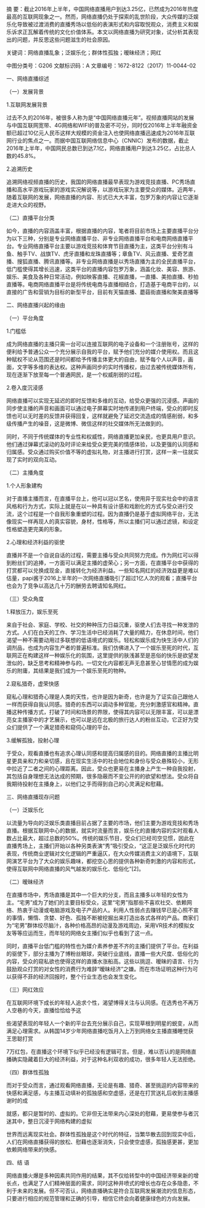 摘 要：截止2016年上半年，中国网络直播用户到达3.25亿，已然成为2016年热度最高的互联网现象之一。然而，网络直播仍处于探索的乱世阶段，大众传媒的泛娱乐化导致被过渡消费的直播秀场以低俗的表演形式和内容取悦观众，消费主义和娱乐诉求正瓦解着传统的文化价值体系。本文以网络直播为研究对象，试分析其表现出的问题，并反思这些问题滋生的社会原因。

关键词：网络直播乱象；泛娱乐化；群体性孤独；暧昧经济；网红

中图分类号：G206 文献标识码：A 文章编号：1672-8122（2017）11-0044-02

一、网络直播综述

（一）发展背景

1.互联网发展背景

过去不久的2016年，被很多人称为是“中国网络直播元年”。视频直播网站的发展与中国互联网宽带、4G网络和WIFI的普及密不可分，同时仅2016年上半年融资金额已超过10亿元人民币这样大规模的资金注入也使网络直播迅速成为2016年互联网行业的焦点之一。而据中国互联网络信息中心（CNNIC）发布的数据，截止2016年上半年，中国网民总数已到达7.1亿，网络直播用户到达3.25亿，占比总人数的45.8%。

2.追溯历史

追溯网络视频直播的历史，我国的网络直播最早表现为游戏竞技直播、PC秀场直播和高水平游戏玩家的游戏实况解说等，以游戏玩家为主要受众的媒体。近两年，随着互联网的发展，网络直播的内容、形式已大大丰富，包罗万象的内容让它逐渐走进大众的视野。

（二）直播平台分类

如今，直播的内容涵盖丰富，根据直播的内容，笔者将目前市场上主要直播平台分为以下三种，分别是专业网络直播平台、非专业网络直播平台和电商网络直播平台。专业网络直播平台主要以游戏竞技和体育节目直播为主，这类平台分别有斗鱼、触手TV、战旗TV、虎牙直播和龙珠直播等；章鱼TV、风云直播、爱奇艺直播、搜狐直播、腾讯直播等。非专业网络直播是以秀场直播为主的全民直播平台，低门槛使得其增长迅速，这类平台的直播内容包罗万象，涵盖化妆、美容、旅游、娱乐、美食及各种日常活动，例如映客直播、花椒直播，一直播、美拍直播、秒拍直播等。电商网络直播平台是将传统电商与直播相结合，打造基于电商平台的，以直接的广告和营销为目标的新型平台，目前有天猫直播、蘑菇街直播和聚美直播等

二、网络直播兴起的缘由

（一）平台角度

1.门槛低

成为网络直播的主播只需一台可以连接互联网的电子设备和一个注册账号，这样的便利给予普通公众一个充分展示自我的平台，赋予他们充分的媒介使用权。而且这种赋权不论从范围还是时间都给予传播主体更大的自由，赋予每个人以声音，画面，文字等多维的表达权。这种声画同步的实时传播权，由过去被传统媒体所有，现在逐渐下放至每一个普通网民，是一个权威削弱的过程。

2.卷入度沉浸感

网络直播可以实现无延迟的即时反馈和多维的互动，给受众更强的沉浸感。声画的同步使主播的声音和画面可以通过电子屏幕实时地传递到用户终端，受众的即时反馈也可以无时差的反馈并获得回复，这样就避免了延迟交流造成的情感削弱，和多级传播产生的噪音，这是微博、微信这样的社交媒体所无法做到的。

同时，不同于传统媒体的专业性和权威性，网络直播更加亲民，也更具用户意识。他们通过弹幕式滚动的及时评论来给受众更完美的情感体验，以及更强的认同感和归属感。受众通过购买价值不等的虚拟礼物，对主播进行打赏，这样一来一往就实现了实时的双向互动。

（二）主播角度

1.个人形象建构

对于直播主播而言，在直播平台上，他可以冠以艺名，使用异于现实社会中的语言风格和行为方式，实际上就是在以一种具有设计感和戏剧化的方式与受众进行交流，这个过程是一个自我形象重塑的过程。因为直播仍是基于虚拟网络平台，无法像现实一样再现人的真实容貌，身材，性格等，所以主播们可以通过滤镜，和设定性格塑造更完美的形象。

2.心理和经济利益的驱使

直播并不是一个自说自话的过程，需要主播与受众共同努力完成。作为网红可以得到粉丝们的追捧，一方面可以满足主播的虚荣心；另一方面，在直播平台中获得的打赏都可以兑换成现金，直接转化为经济利益。一些知名网红的经济效益更是难以估量，papi酱于2016上半年的一次网络直播吸引了超过1亿人次的观看；直播平台也会为了竞争以高达几十万的酬劳去聘请知名网红。

（三）受众角度

1.释放压力，娱乐至死

来自于社会、家庭、学校、社交的种种压力日益沉重，驱使人们去寻找一种发泄的方式。人们在白天的工作、学习生活中已经消耗了大量的精力，在休息时间，他们渴望一种不需要动用过多联想的低语境式的娱乐。轻松和娱乐成为快生活中人们的调剂品，也成为内容生产者的普遍标准。我们仿佛进入了一个娱乐至死的时代，互联网正在构建这样一种娱乐化的氛围，这里提供的肤浅甚至是恶俗的快乐是欲望发泄似的，缺乏思考和精神参与的。一切文化内容都无声无息甚至心甘情愿的成为娱乐的附庸，其结果是我们成为一个娱乐至死的物种。

2.窥私猎奇，虚荣快感

窥私心理和猎奇心理是人类的天性，也许是因为新奇，也许是为了证实自己跟他人一样而获得自我认同感。猎奇的东西可以调动多种官能，充分刺激感官和精神。直播这种传播方式，打破了时间和场景的界限，使得其内容可以无限丰富，可以是漂亮女主播家中的才艺展示，也可以是远在北极的旅行达人的粉丝互动，它正好为受众们提供了一个满足猎奇和窥伺心理的平台。

3.缓解孤独，投射心理

于受众，观看直播也有追求心理认同感和提高归属感的目的。网络直播的主播比明星更具亲和力和亲切感，且在现实生活中的社会地位和身份与受众悬殊较小，无形中拉近了二者之间的心理距离。因此，受众也更易在主播身上产生一种自我投射，其包括自身理想无法达成的预期，很多隐蔽而不变公开的的欲望和想法。受众将自我期待投射在主播身上，以他们之手而得到自己的心灵满足和慰藉。

三、网络直播现存问题

（一）泛娱乐化

以流量为导向的泛娱乐类直播目前占据了主要的市场，他们主要为游戏竞技和秀场直播。根据互联网中心的数据，就实时流量而言，娱乐化的直播内容的实时观看人数占比最大，超过总数的50%。传统的娱乐节目，受众们已经司空见惯，因此在直播秀场上，主播们开始以各种另类表演“秀”吸引受众，“这正是泛娱乐化时代的表现，传统商业逻辑对文化逻辑的严重逼仄，在大众传媒消费主义的语境下，互联网演艺平台为了大众的娱乐趣味，都挖空心思的提供各种新奇刺激的内容和形式，使得互联网中网络直播的风气越发的娱乐化、低俗化”[2]。

（二）暧昧经济

在直播市场中，秀场直播是其中一个巨大的分支，而且主播多以年轻的女性为主。“宅男”成为了她们的主要目标受众，这里“宅男”指那些不喜欢社交、依赖网络、热衷于动漫或电脑游戏及电子产品的人。利用人性弱点去赚钱早已是心照不宣的事情，懒惰、贪婪、好色、孤独不断被挖掘出来打造出各式各样的产品。商家们为“宅男”群体绞尽脑汁，各种价格高昂的动漫及游戏周边，采用VR技术的模拟女友等等应运而生，而年轻的网络女主播们似乎也看到了这一点。

同时，直播平台低门槛的特性也为媒介素养参差不齐的主播们提供了平台。在利益的驱使下，部分主播为了博粉丝眼球，突破行业底线，直播一些大尺度、低俗化的内容，受众的窥私欲也使得这样的直播水涨船高。这些以挑逗、暧昧的语言、行为鼓励观众打赏的对女性的消费行为难辞“暧昧经济”之嫌。而在市场证明这种行为可以获得不菲的经济回报时，整个行业生态也会发生变化。

（三）网红效应

在互联网环境下成长的年轻人追求个性，渴望博得关注与认同感。在选秀也不再万人空巷的今天，直播恰恰给予这

些渴望表现的年轻人一个新的平台去充分展示自己，实现草根到明星的蜕变，从而满足心理需求。从韩国14岁少年网络直播吃饭月入上万到网络女主播直播睡觉获王思聪打赏

7万红包，在直播这个环境下似乎已经没有逻辑可言。但是，难以否认的是网络直播确实隐藏着巨大的经济利益，对于这种名利双收的成功，很多年轻人无法拒绝。

（四）群体性孤独

而对于受众而言，通过观看网络直播，无论是有趣、猎奇、甚至挑逗的内容带来的快感和满足感，与主播互动填补的孤独感和空虚感，还是在打赏送礼后收到主播感谢时的成

就感，都只是暂时的、虚拟的。它非但无法带来内心深处的慰藉，更易使参与者沉迷其中，整日沉浸于网络构建的虚拟

世界而远离现实社会。群体性孤独是这个时代的特征，当繁华散去回到现实中后，人们在网络直播获得的放松、慰藉也逐渐消失，只会使空虚感，孤独感更甚，更加依赖网络带来的快感。

四、结 语

网络直播火爆是多种因素共同作用的结果，其不仅给转型中的中国经济带来新的增长点，也满足了人们精神层面的需求，同时这种井喷式的增长也存在众多隐患，不利于未来的发展。但不可否认，网络直播确实是符合互联网发展潮流的信息形态，只要进行相应的规范管理和正确的引导，相信它终会向着健康绿色的方向发展。